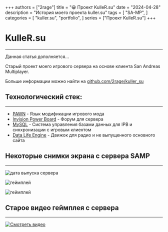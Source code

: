 +++
authors = ["2rage"]
title = "😀 Проект KulleR.su"
date = "2024-04-28"
description = "История моего проекта kuller.su"
tags = [
    "SA-MP",
]
categories = [
    "kuller.su",
    "portfolio",
]
series = ["Проект KulleR.su"]
+++

# KulleR.su
---
Данная статья дополняется...

Старый проект моего игрового сервера на основе клиента San Andreas Multiplayer.

Больше информации можно найти на [github.com/2rage/kuller_su](https://github.com/2rage/kuller_su)


## Технологический стек:
---
- [PAWN](https://github.com/pawn-lang/compiler) - Язык модификации игрового мода
- [Invision Power Board](https://invisioncommunity.com/files/) - Форум для сервера
- [MySQL](https://www.mysql.com) - Система управления базами данных для IPB и синхронизации с игровым клиентом
- [Data Life Engine](https://dle-news.ru) - Движок для радио и не выпущенного основного сайта


## Некоторые снимки экрана с сервера SAMP
---
![дата выпуска сервера](/images/kuller.su_gameplay.png)

![геймплей](/images/kuller.su_gameplay2.png)

![геймплей](/images/kuller.su_online.png)


## Старое видео геймплея с сервера
---
[![Смотреть видео](https://img.youtube.com/vi/9pzrdIPB-g8/0.jpg)](https://youtu.be/9pzrdIPB-g8)
